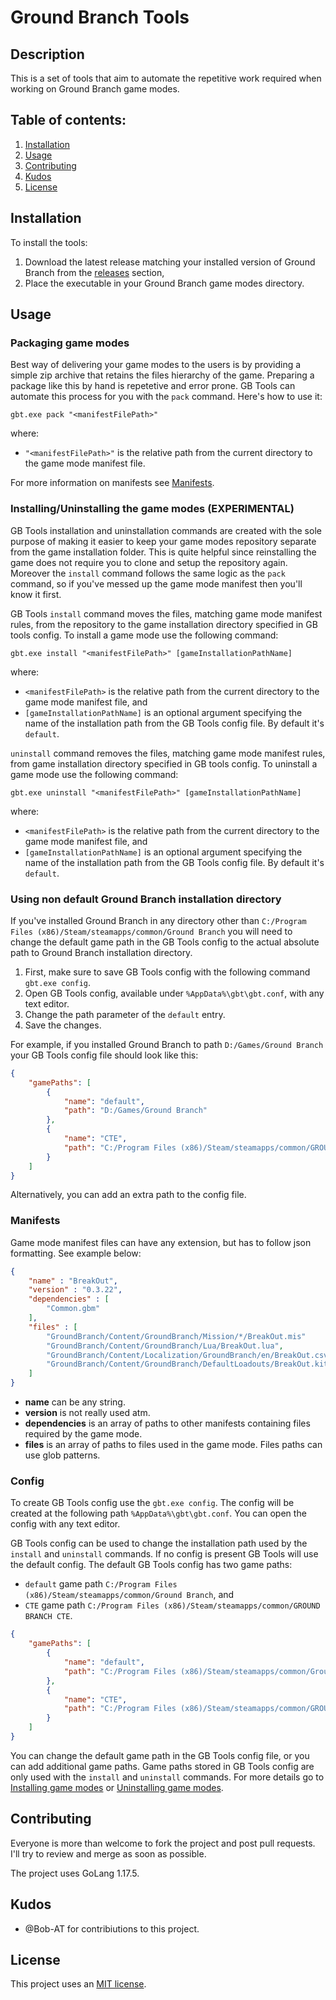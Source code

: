 # Ground Branch Tools

## Description

This is a set of tools that aim to automate the repetitive work required when working on
Ground Branch game modes.

## Table of contents:

1. [Installation](#installation)
2. [Usage](#usage)
3. [Contributing](#contributing)
4. [Kudos](#kudos)
5. [License](#license)

## Installation

To install the tools:

1. Download the latest release matching your installed version of Ground Branch from the [releases](https://github.com/JakBaranowski/gb-tools/releases) section,
2. Place the executable in your Ground Branch game modes directory.

## Usage

### Packaging game modes

Best way of delivering your game modes to the users is by providing a simple zip archive that retains the files hierarchy of the game. Preparing a package like this by hand is repetetive and error prone. GB Tools can automate this process for you with the `pack` command. Here's how to use it:

```
gbt.exe pack "<manifestFilePath>"
```

where:

* `"<manifestFilePath>"` is the relative path from the current directory to the game mode manifest file.

For more information on manifests see [Manifests](#manifests).

### Installing/Uninstalling the game modes (EXPERIMENTAL)

GB Tools installation and uninstallation commands are created with the sole purpose of making it easier to keep your game modes repository separate from the game installation folder. This is quite helpful since reinstalling the game does not require you to clone and setup the repository again. Moreover the `install` command follows the same logic as the `pack` command, so if you've messed up the game mode manifest then you'll know it first.

GB Tools `install` command moves the files, matching game mode manifest rules, from the repository to the game installation directory specified in GB tools config. To install a game mode use the following command:

```
gbt.exe install "<manifestFilePath>" [gameInstallationPathName]
```

where:

* `<manifestFilePath>` is the relative path from the current directory to the game mode manifest file, and 
* `[gameInstallationPathName]` is an optional argument specifying the name of the installation path from the GB Tools config file. By default it's `default`.

`uninstall` command removes the files, matching game mode manifest rules, from game installation directory specified in GB tools config. To uninstall a game mode use the following command:

```
gbt.exe uninstall "<manifestFilePath>" [gameInstallationPathName]
```

where:

* `<manifestFilePath>` is the relative path from the current directory to the game mode manifest file, and 
* `[gameInstallationPathName]` is an optional argument specifying the name of the installation path from the GB Tools config file. By default it's `default`.

### Using non default Ground Branch installation directory

If you've installed Ground Branch in any directory other than `C:/Program Files (x86)/Steam/steamapps/common/Ground Branch` you will need to change the default game path in the GB Tools config to the actual absolute path to Ground Branch installation directory.

1. First, make sure to save GB Tools config with the following command `gbt.exe config`.
2. Open GB Tools config, available under `%AppData%\gbt\gbt.conf`, with any text editor.
3. Change the path parameter of the `default` entry.
4. Save the changes.

For example, if you installed Ground Branch to path `D:/Games/Ground Branch` your GB Tools config file should look like this:

```json
{
    "gamePaths": [
        {
            "name": "default",
            "path": "D:/Games/Ground Branch"
        },
        {
            "name": "CTE",
            "path": "C:/Program Files (x86)/Steam/steamapps/common/GROUND BRANCH CTE"
        }
    ]
}
```

Alternatively, you can add an extra path to the config file.

### Manifests

Game mode manifest files can have any extension, but has to follow json formatting. See example below:

```json 
{
    "name" : "BreakOut",
    "version" : "0.3.22",
    "dependencies" : [
        "Common.gbm"
    ],
    "files" : [
        "GroundBranch/Content/GroundBranch/Mission/*/BreakOut.mis"
        "GroundBranch/Content/GroundBranch/Lua/BreakOut.lua",
        "GroundBranch/Content/Localization/GroundBranch/en/BreakOut.csv",
        "GroundBranch/Content/GroundBranch/DefaultLoadouts/BreakOut.kit"
    ]
}
```

* **name** can be any string.
* **version** is not really used atm.
* **dependencies** is an array of paths to other manifests containing files required by the game mode.
* **files** is an array of paths to files used in the game mode. Files paths can use glob patterns.

### Config

To create GB Tools config use the `gbt.exe config`. The config will be created at the following path `%AppData%\gbt\gbt.conf`. You can open the config with any text editor.

GB Tools config can be used to change the installation path used by the `install` and `uninstall` commands. If no config is present GB Tools will use the default config. The default GB Tools config has two game paths:

* `default` game path `C:/Program Files (x86)/Steam/steamapps/common/Ground Branch`, and
* `CTE` game path `C:/Program Files (x86)/Steam/steamapps/common/GROUND BRANCH CTE`.

```json
{
    "gamePaths": [
        {
            "name": "default",
            "path": "C:/Program Files (x86)/Steam/steamapps/common/Ground Branch"
        },
        {
            "name": "CTE",
            "path": "C:/Program Files (x86)/Steam/steamapps/common/GROUND BRANCH CTE"
        }
    ]
}
```

You can change the default game path in the GB Tools config file, or you can add additional game paths. Game paths stored in GB Tools config are only used with the `install` and `uninstall` commands. For more details go to [Installing game modes](#installing-game-modes) or [Uninstalling game modes](#uninstalling-game-modes).

## Contributing

Everyone is more than welcome to fork the project and post pull requests. I'll try to review and merge as soon as possible.

The project uses GoLang 1.17.5.

## Kudos

* @Bob-AT for contribiutions to this project.

## License

This project uses an [MIT license](license.md).
